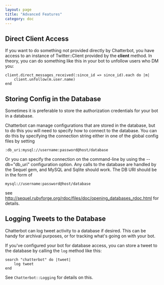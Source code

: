 ```yaml
---
layout: page
title: "Advanced Features"
category: doc
---
```


Direct Client Access
--------------------

If you want to do something not provided directly by Chatterbot, you
have access to an instance of Twitter::Client provided by the
**client** method. In theory, you can do something like this in your
bot to unfollow users who DM you:

    client.direct_messages_received(:since_id => since_id).each do |m|
        client.unfollow(m.user.name)
    end

Storing Config in the Database
------------------------------
Sometimes it is preferable to store the authorization credentials for
your bot in a database.

Chatterbot can manage configurations that are stored in the database,
but to do this you will need to specify how to connect to the
database. You can do this by specifying the connection string
either in one of the global config files by setting

```
:db_uri:mysql://username:password@host/database
```

Or you can specify the connection on the command-line by using the
--db="db_uri" configuration option. Any calls to the database are
handled by the Sequel gem, and MySQL and Sqlite should work. The DB
URI should be in the form of

    mysql://username:password@host/database

see http://sequel.rubyforge.org/rdoc/files/doc/opening_databases_rdoc.html
for details.


Logging Tweets to the Database
------------------------------

Chatterbot can log tweet activity to a database if desired. This can
be handy for archival purposes, or for tracking what's going on with
your bot.

If you've configured your bot for database access, you can store a
tweet to the database by calling the `log` method like this:

```
search "chatterbot" do |tweet|
    log tweet
end
```

See `Chatterbot::Logging` for details on this.


